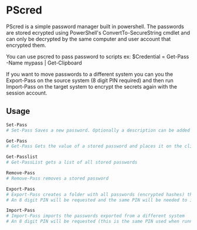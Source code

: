 # PScred

PScred is a simple password manager built in powershell. 
The passwords are stored ecrypted using PowerShell's ConvertTo-SecureString cmdlet 
and can only be decrypted by the same computer and user account that encrypted them.

You can use pscred to pass password to scripts
ex: $Credential = Get-Pass -Name mypass  | Get-Clipboard

If you want to move passwords to a different system you can you the Export-Pass on the source system (8 digit PIN required)
and then run Import-Pass on the target system to encrypt the secrets again with the session account. 

## Usage
```powershell
Set-Pass
# Set-Pass Saves a new password. Optionally a description can be added 

Get-Pass
# Get-Pass Gets the value of a stored password and places it on the clipboard 

Get-Passlist
# Get-PassList gets a list of all stored passwords

Remove-Pass
# Remove-Pass removes a stored password

Export-Pass
# Export-Pass creates a folder with all passwords (encrypted hashes) that can be imported on a different system.
# An 8 digit PIN will be requested and the same PIN will be needed to import the passwords to the new system

Import-Pass
# Import-Pass imports the passwords exported from a different system 
# An 8 digit PIN will be requested (this is the same PIN used when running the Export-Pass command on the source system)
